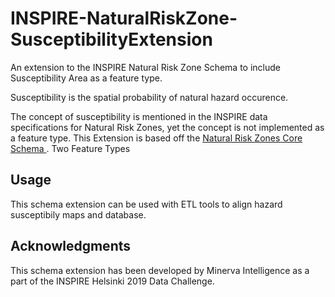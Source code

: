 # INSPIRE-NaturalRiskZone-SusceptibilityExtension
An extension to the INSPIRE Natural Risk Zone Schema to include Susceptibility Area as a feature type.  

Susceptibility is the spatial probability of natural hazard occurence.

The concept of susceptibility is mentioned in the INSPIRE data specifications for Natural Risk Zones, yet the concept is not implemented as a feature type. 
This Extension is based off the [Natural Risk Zones Core Schema ](https://inspire.ec.europa.eu/schemas/nz-core/4.0/). Two Feature Types 

## Usage
This schema extension can be used with ETL tools to align hazard susceptibily maps and database.

## Acknowledgments
This schema extension has been developed by Minerva Intelligence as a part of the INSPIRE Helsinki 2019 Data Challenge. 
